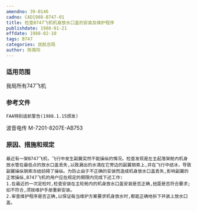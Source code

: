 ```yaml
---
amendno: 39-0146  
cadno: CAD1988-B747-01  
title: 检查B747飞机机身放水口盖的安装及维护程序  
publishdate: 1988-01-21  
effdate: 1988-02-10  
tags: B747  
categories: 民航总局  
author: 陈南玲  
---
```

  
### 适用范围  
我局所有747飞机  
  
<!--more-->  
### 参考文件  
    FAA特别适航警告(1988.1.15颁发)  
波音电传 M-7201-8207E-AB753  
  
### 原因、措施和规定  
    最近有一架B747飞机，飞行中发生副翼突然不能操纵的情况。检查发现是左主起落架舱内机身放水管在最低点的放水口盖丢失,以致漏出的水滴在它旁边的副翼钢索上,并在飞行中结冰，导致副翼操纵钢索冻结妨碍了操纵。为防止由于不正确的安装而造成机身放水口盖丢失,影响副翼的正常操纵,B747飞机的用户应在规定的期限内完成下述工作:  
    1.在最近的一次定检时,检查安装在主轮舱内的机身放水口盖安装是否正确,扭距是否符合要求;如不符合,须按维护手册重新安装。  
    2.审查维护程序是否正确,以保证每当维护方案要求机身放水时,都能正确地拆下并装上放水口盖。  
  
